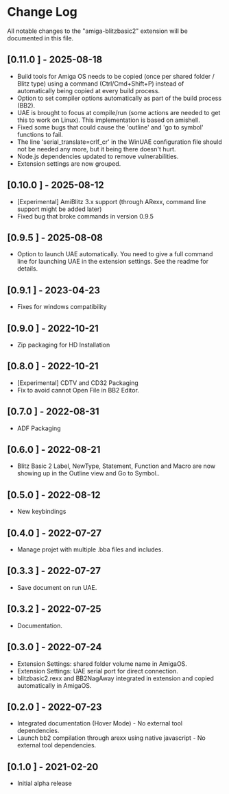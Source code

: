 # Change Log

All notable changes to the "amiga-blitzbasic2" extension will be documented in this file.
## [0.11.0 ] - 2025-08-18
- Build tools for Amiga OS needs to be copied (once per shared folder / Blitz type) using a command (Ctrl/Cmd+Shift+P) instead of automatically being copied at every build process.
- Option to set compiler options automatically as part of the build process (BB2).
- UAE is brought to focus at compile/run (some actions are needed to get this to work on Linux). This implementation is based on amishell.
- Fixed some bugs that could cause the 'outline' and 'go to symbol' functions to fail.
- The line 'serial_translate=crlf_cr' in the WinUAE configuration file should not be needed any more, but it being there doesn't hurt.
- Node.js dependencies updated to remove vulnerabilities.
- Extension settings are now grouped.
## [0.10.0 ] - 2025-08-12
- [Experimental] AmiBlitz 3.x support (through ARexx, command line support might be added later)
- Fixed bug that broke commands in version 0.9.5
## [0.9.5 ] - 2025-08-08
- Option to launch UAE automatically. You need to give a full command line for launching UAE in the extension settings. See the readme for details. 
## [0.9.1 ] - 2023-04-23
- Fixes for windows compatibility
## [0.9.0 ] - 2022-10-21
- Zip packaging for HD Installation
## [0.8.0 ] - 2022-10-21
- [Experimental] CDTV and CD32 Packaging
- Fix to avoid cannot Open File in BB2 Editor.
## [0.7.0 ] - 2022-08-31
- ADF Packaging
## [0.6.0 ] - 2022-08-21
- Blitz Basic 2 Label, NewType, Statement, Function and Macro are now showing up in the Outline view and Go to Symbol..
## [0.5.0 ] - 2022-08-12
- New keybindings
## [0.4.0 ] - 2022-07-27
- Manage projet with multiple .bba files and includes.
## [0.3.3 ] - 2022-07-27
- Save document on run UAE.
## [0.3.2 ] - 2022-07-25
- Documentation.
## [0.3.0 ] - 2022-07-24
- Extension Settings: shared folder volume name in AmigaOS.
- Extension Settings: UAE serial port for direct connection.
- blitzbasic2.rexx and BB2NagAway integrated in extension and copied automatically in AmigaOS.
## [0.2.0 ] - 2022-07-23
- Integrated documentation (Hover Mode) - No external tool dependencies.
- Launch bb2 compilation through arexx using native javascript - No external tool dependencies.
## [0.1.0 ] - 2021-02-20
- Initial alpha release